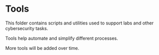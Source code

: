 # Tools

This folder contains scripts and utilities used to support labs and other cybersecurity tasks.

Tools help automate and simplify different processes.

More tools will be added over time.
